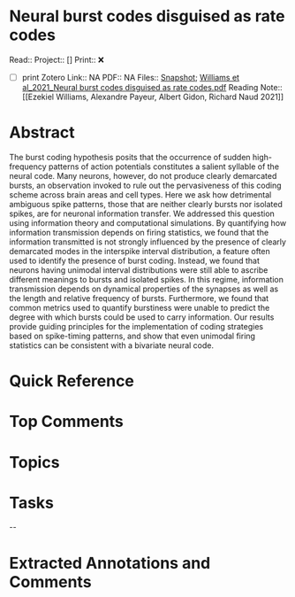 

# Neural burst codes disguised as rate codes
Read:: 
Project:: []
Print::  ❌
- [ ] print 
Zotero Link:: NA
PDF:: NA
Files:: [Snapshot](file:///home/michaelt/Insync/m@tarlton.info/Google%20Drive/06.%20Zotero/storage/L5A9C6IB/s41598-021-95037-z.html); [Williams et al_2021_Neural burst codes disguised as rate codes.pdf](file:///home/michaelt/Insync/m@tarlton.info/Google%20Drive/06.%20Zotero/storage/Williams%20et%20al_2021_Neural%20burst%20codes%20disguised%20as%20rate%20codes.pdf)
Reading Note:: [[Ezekiel Williams, Alexandre Payeur, Albert Gidon, Richard Naud 2021]]

# Abstract
The burst coding hypothesis posits that the occurrence of sudden high-frequency patterns of action potentials constitutes a salient syllable of the neural code. Many neurons, however, do not produce clearly demarcated bursts, an observation invoked to rule out the pervasiveness of this coding scheme across brain areas and cell types. Here we ask how detrimental ambiguous spike patterns, those that are neither clearly bursts nor isolated spikes, are for neuronal information transfer. We addressed this question using information theory and computational simulations. By quantifying how information transmission depends on firing statistics, we found that the information transmitted is not strongly influenced by the presence of clearly demarcated modes in the interspike interval distribution, a feature often used to identify the presence of burst coding. Instead, we found that neurons having unimodal interval distributions were still able to ascribe different meanings to bursts and isolated spikes. In this regime, information transmission depends on dynamical properties of the synapses as well as the length and relative frequency of bursts. Furthermore, we found that common metrics used to quantify burstiness were unable to predict the degree with which bursts could be used to carry information. Our results provide guiding principles for the implementation of coding strategies based on spike-timing patterns, and show that even unimodal firing statistics can be consistent with a bivariate neural code.

# Quick Reference


# Top Comments


# Topics


# Tasks


--
# Extracted Annotations and Comments